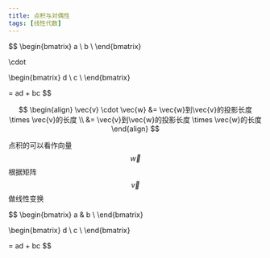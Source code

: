 ```yaml
---
title: 点积与对偶性
tags: [线性代数]
---
```


$$
\begin{bmatrix}
a \\
b \\
\end{bmatrix}

\cdot

\begin{bmatrix}
d \\
c \\
\end{bmatrix}

= ad + bc
$$

$$
\begin{align}
\vec{v} \cdot \vec{w} &= \vec{w}到\vec{v}的投影长度 \times \vec{v}的长度 \\
                      &= \vec{v}到\vec{w}的投影长度 \times \vec{w}的长度
\end{align}
$$ 

点积的可以看作向量$$ \vec{w} $$根据矩阵$$ \vec{v} $$做线性变换

$$
\begin{bmatrix}
a & b \\
\end{bmatrix}

\begin{bmatrix}
d \\
c \\
\end{bmatrix}

= ad + bc
$$
